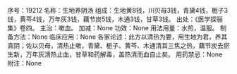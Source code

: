 序号：19212
名称：生地养阴汤
组成：生地黄8钱，川贝母3钱，青黛4钱，栀子3钱，黄芩4钱，万年灰3钱，藕节炭5钱，木通3钱，甘草3钱。
出处：《医学探骊集》卷四。
主治：嗽血。
加减：None
功效：None
用法用量：水煎，温服。
制备方法：None
临床应用：None
各家论述：此方以清热为要，用生地为君，养其真阴；佐以贝母，清热止嗽，青黛、栀子、黄芩、木通清其三焦之热，藕节炭去瘀生新，万年灰清热止血，甘草和药解毒，盖热清而血自止矣。
用药禁忌：None
附注：None
